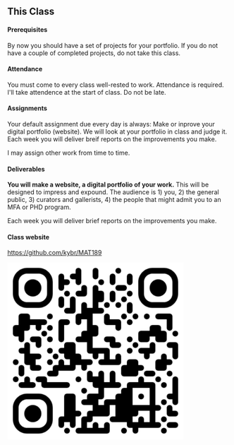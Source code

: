 ## This Class



#### Prerequisites 

By now you should have a set of projects for your portfolio. If you do not have a couple of completed projects, do not take this class.



#### Attendance

You must come to every class well-rested to work. Attendance is required. I'll take attendence at the start of class. Do not be late.



#### Assignments

Your default assignment due every day is always: Make or inprove your digital portfolio (website). We will look at your portfolio in class and judge it. Each week you will deliver breif reports on the improvements you make.

I may assign other work from time to time.



#### Deliverables

**You will make a website, a digital portfolio of your work.** This will be designed to impress and expound. The audience is 1) you, 2) the general public, 3) curators and gallerists, 4) the people that might admit you to an MFA or PHD program.

Each week you will deliver brief reports on the improvements you make.



#### Class website

<https://github.com/kybr/MAT189>

<img src="../image/github.com-kybr-MAT189.png" width="400" />
